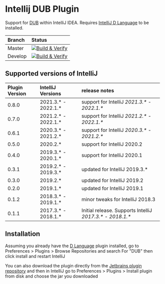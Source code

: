 Intellij DUB Plugin
===================

Support for [DUB](https://code.dlang.org/) within IntelliJ IDEA. Requires [IntelliJ D Language](https://github.com/intellij-dlanguage/intellij-dlanguage) to be installed.

| Branch | Status |
| :--- | :--- |
| Master | [![Build & Verify](https://github.com/intellij-dlanguage/intellij-dub/actions/workflows/gradle.yml/badge.svg?branch=master)](https://github.com/intellij-dlanguage/intellij-dub/actions/workflows/gradle.yml) |
| Develop | [![Build & Verify](https://github.com/intellij-dlanguage/intellij-dub/actions/workflows/gradle.yml/badge.svg?branch=develop)](https://github.com/intellij-dlanguage/intellij-dub/actions/workflows/gradle.yml) |

## Supported versions of IntelliJ

| Plugin Version | IntelliJ Versions | release notes                                              |
|:---------------| :--- |:-----------------------------------------------------------|
| 0.8.0          | 2021.3.* - 2022.1.* | support for IntelliJ _2021.3.*_ - _2022.1.*_               |
| 0.7.0          | 2021.2.* - 2022.1.* | support for IntelliJ _2021.2.*_ - _2022.1.*_               |
| 0.6.1          | 2020.3.* - 2021.2.* | support for IntelliJ _2020.3.*_ - _2021.2.*_               |
| 0.5.0          | 2020.2.* | support for IntelliJ 2020.2                                |
| 0.4.0          | 2019.3.* - 2020.1.* | support for IntelliJ 2020.1                                |
| 0.3.1          | 2019.2.* - 2019.3.* | updated for IntelliJ 2019.3.*                              |
| 0.3.0          | 2019.2.* | updated for IntelliJ 2019.2                                |
| 0.2.0          | 2019.1.* | updated for IntelliJ 2019.1                                |
| 0.1.2          | 2018.3.* - 2019.1.* | minor tweaks for IntelliJ 2018.3                           |
| 0.1.1          | 2017.3.* - 2018.1.* | Initial release. Supports IntelliJ _2017.3.*_ - _2018.1.*_ |

## Installation

Assuming you already have the [D Language](https://github.com/intellij-dlanguage/intellij-dlanguage) plugin installed, go to Preferences > Plugins > Browse Repositories and search For "DUB" then click install and restart IntelliJ

You can also download the plugin directly from the [Jetbrains plugin repository](http://plugins.jetbrains.com/plugin/10416-dub) and then in IntelliJ go to Preferences > Plugins > Install plugin from disk and choose the jar you downloaded
